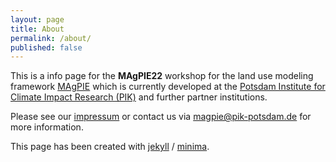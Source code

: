 ```yaml
---
layout: page
title: About
permalink: /about/
published: false
---
```


This is a info page for the **MAgPIE22** workshop for the land use modeling framework [MAgPIE](https://github.com/magpiemodel/magpie) which is currently developed at the [Potsdam Institute for Climate Impact Research (PIK)](https://pik-potsdam.de) and further partner institutions.

Please see our [impressum](https://www.pik-potsdam.de/en/impressum) or contact us via <magpie@pik-potsdam.de> for more information.

This page has been created with
[jekyll](https://github.com/jekyll) /
[minima](https://github.com/jekyll/minima).
